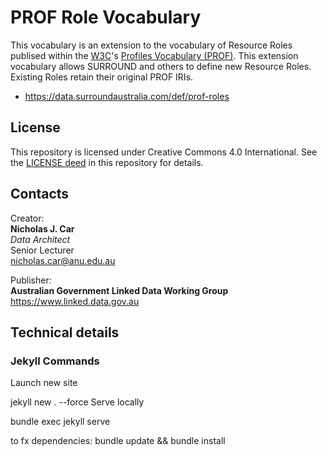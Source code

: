 # PROF Role Vocabulary

This vocabulary is an extension to the vocabulary of Resource Roles publised within the [W3C](https://www.w3.org)'s [Profiles Vocabulary (PROF)](https://www.w3.org/TR/dx-prof/). This extension vocabulary allows SURROUND and others to define new Resource Roles. Existing Roles retain their original PROF IRIs.

* <https://data.surroundaustralia.com/def/prof-roles>

## License
This repository is licensed under Creative Commons 4.0 International. See the [LICENSE deed](LICENSE) in this repository for details.

## Contacts

Creator:  
**Nicholas J. Car**  
*Data Architect*  
Senior Lecturer  
<nicholas.car@anu.edu.au>  

Publisher:  
**Australian Government Linked Data Working Group**  
<https://www.linked.data.gov.au>  

## Technical details

### Jekyll Commands
Launch new site

jekyll new . --force
Serve locally

bundle exec jekyll serve

to fx dependencies: bundle update && bundle install